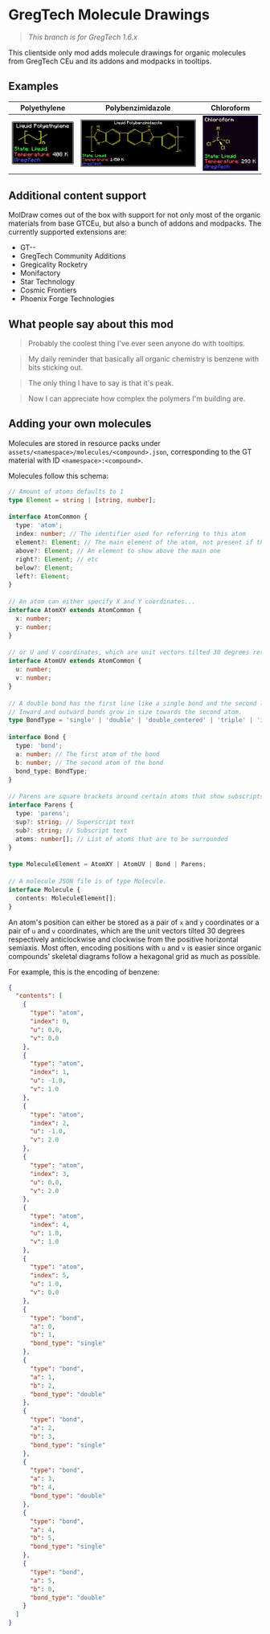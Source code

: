 # GregTech Molecule Drawings

> *This branch is for GregTech 1.6.x*

This clientside only mod adds molecule drawings for organic molecules from GregTech CEu and its addons and modpacks in tooltips.

## Examples

|Polyethylene|Polybenzimidazole|Chloroform|
|---|---|---|
|![polyethylene tooltip screenshot](https://raw.githubusercontent.com/RubenVerg/gregtech-molecule-drawings/refs/heads/main/images/polyethylene.png)|![polybenzimidazole tooltip screenshot](https://raw.githubusercontent.com/RubenVerg/gregtech-molecule-drawings/refs/heads/main/images/polybenzimidazole.png)|![chloroform tooltip screenshot](https://raw.githubusercontent.com/RubenVerg/gregtech-molecule-drawings/refs/heads/main/images/chloroform.png)|

## Additional content support

MolDraw comes out of the box with support for not only most of the organic materials from base GTCEu, but also a bunch of addons and modpacks. The currently supported extensions are:

* GT--
* GregTech Community Additions
* Gregicality Rocketry
* Monifactory
* Star Technology
* Cosmic Frontiers
* Phoenix Forge Technologies

## What people say about this mod

> Probably the coolest thing I've ever seen anyone do with tooltips.

> My daily reminder that basically all organic chemistry is benzene with bits sticking out.

> The only thing I have to say is that it's peak.

> Now I can appreciate how complex the polymers I'm building are.

## Adding your own molecules

Molecules are stored in resource packs under `assets/<namespace>/molecules/<compound>.json`, corresponding to the GT material with ID `<namespace>:<compound>`.

Molecules follow this schema:

```typescript
// Amount of atoms defaults to 1
type Element = string | [string, number];

interface AtomCommon {
  type: 'atom';
  index: number; // The identifier used for referring to this atom
  element?: Element; // The main element of the atom, not present if the atom should be an invisible carbon
  above?: Element; // An element to show above the main one
  right?: Element; // etc
  below?: Element;
  left?: Element;
}

// An atom can either specify X and Y coordinates...
interface AtomXY extends AtomCommon {
  x: number;
  y: number;
}

// or U and V coordinates, which are unit vectors tilted 30 degrees respectively anticlockwise and clockwise from the positive X semiaxis.
interface AtomUV extends AtomCommon {
  u: number;
  v: number;
}

// A double bond has the first line like a single bond and the second line shifted rightwards from the starting atom; use double centered bonds if you want them to be both offset.
// Inward and outward bonds grow in size towards the second atom.
type BondType = 'single' | 'double' | 'double_centered' | 'triple' | 'inward' | 'outward' | 'thick';

interface Bond {
  type: 'bond';
  a: number; // The first atom of the bond
  b: number; // The second atom of the bond
  bond_type: BondType;
}

// Parens are square brackets around certain atoms that show subscripts and/or superscripts.
interface Parens {
  type: 'parens';
  sup?: string; // Superscript text
  sub?: string; // Subscript text
  atoms: number[]; // List of atoms that are to be surrounded
}

type MoleculeElement = AtomXY | AtomUV | Bond | Parens;

// A molecule JSON file is of type Molecule.
interface Molecule {
  contents: MoleculeElement[];
}
```

An atom's position can either be stored as a pair of `x` and `y` coordinates or a pair of `u` and `v` coordinates, which are the unit vectors tilted 30 degrees respectively anticlockwise and clockwise from the positive horizontal semiaxis. Most often, encoding positions with `u` and `v` is easier since organic compounds' skeletal diagrams follow a hexagonal grid as much as possible.

For example, this is the encoding of benzene:

```json
{
  "contents": [
    {
      "type": "atom",
      "index": 0,
      "u": 0.0,
      "v": 0.0
    },
    {
      "type": "atom",
      "index": 1,
      "u": -1.0,
      "v": 1.0
    },
    {
      "type": "atom",
      "index": 2,
      "u": -1.0,
      "v": 2.0
    },
    {
      "type": "atom",
      "index": 3,
      "u": 0.0,
      "v": 2.0
    },
    {
      "type": "atom",
      "index": 4,
      "u": 1.0,
      "v": 1.0
    },
    {
      "type": "atom",
      "index": 5,
      "u": 1.0,
      "v": 0.0
    },
    {
      "type": "bond",
      "a": 0,
      "b": 1,
      "bond_type": "single"
    },
    {
      "type": "bond",
      "a": 1,
      "b": 2,
      "bond_type": "double"
    },
    {
      "type": "bond",
      "a": 2,
      "b": 3,
      "bond_type": "single"
    },
    {
      "type": "bond",
      "a": 3,
      "b": 4,
      "bond_type": "double"
    },
    {
      "type": "bond",
      "a": 4,
      "b": 5,
      "bond_type": "single"
    },
    {
      "type": "bond",
      "a": 5,
      "b": 0,
      "bond_type": "double"
    }
  ]
}
```
